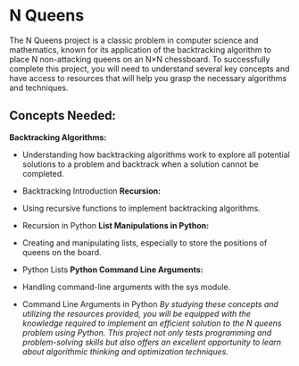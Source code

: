 # N Queens
The N Queens project  is a classic problem in computer science and mathematics, known for its application of the backtracking algorithm to place N non-attacking queens on an N×N chessboard. To successfully complete this project, you will need to understand several key concepts and have access to resources that will help you grasp the necessary algorithms and techniques.
## Concepts Needed:
**Backtracking Algorithms:**

- Understanding how backtracking algorithms work to explore all potential solutions to a problem and backtrack when a solution cannot be completed.
- Backtracking Introduction
**Recursion:**

- Using recursive functions to implement backtracking algorithms.
- Recursion in Python
**List Manipulations in Python:**

- Creating and manipulating lists, especially to store the positions of queens on the board.
- Python Lists
**Python Command Line Arguments:**

- Handling command-line arguments with the sys module.
- Command Line Arguments in Python
*By studying these concepts and utilizing the resources provided, you will be equipped with the knowledge required to implement an efficient solution to the N queens problem using Python. This project not only tests programming and problem-solving skills but also offers an excellent opportunity to learn about algorithmic thinking and optimization techniques.*
